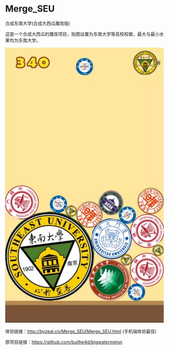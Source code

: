 # Merge_SEU
合成东南大学(合成大西瓜魔改版)

这是一个合成大西瓜的魔改项目，贴图设置为东南大学等高校校徽，最大与最小水果均为东南大学。

<div align=center>
<img src="https://github.com/Luciferbobo/Merge_SEU/blob/main/Fig/6eac2f5fdc225e2593eee4c9c00a2dc.jpg" > 
</div>

体验链接：http://byzeal.cn/Merge_SEU/Merge_SEU.html (手机端体验最佳)

原项目链接：https://github.com/bullhe4d/bigwatermelon
